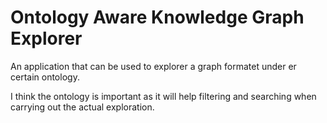 # Ontology Aware Knowledge Graph Explorer
An application that can be used to explorer a graph formatet under er certain
ontology.

I think the ontology is important as it will help filtering and searching when
carrying out the actual exploration.